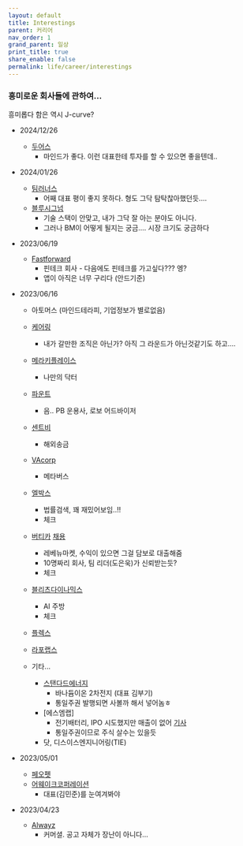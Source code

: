 ```yaml
---
layout: default
title: Interestings
parent: 커리어
nav_order: 1
grand_parent: 일상
print_title: true
share_enable: false
permalink: life/career/interestings
---
```


### 흥미로운 회사들에 관하여...

흥미롭다 함은 역시 J-curve?

- 2024/12/26
  - [두어스](https://doerscorp.notion.site/ZVZO-6b2b76ec3f0f42fb8e74bf4ccec401e1)
    - 마인드가 좋다. 이런 대표한테 투자를 할 수 있으면 좋을텐데..

- 2024/01/26
  - [팀러너스](https://teamlearners.career.greetinghr.com/)
    - 어째 대표 평이 좋지 못하다. 형도 그닥 탐탁찮아했던듯....
  - [블루시그넘](https://bluesignum2023.career.greetinghr.com/)
    - 기술 스택이 안맞고, 내가 그닥 잘 아는 분야도 아니다.
    - 그러나 BM이 어떻게 될지는 궁금.... 시장 크기도 궁금하다

- 2023/06/19
  - [Fastforward](https://domino.oopy.io)
    - 핀테크 회사 - 다음에도 핀테크를 가고싶다??? 엥? 
    - 앱이 아직은 너무 구리다 (안드기준)
  
- 2023/06/16 
  - 아토머스 (마인드테라피, 기업정보가 별로없음)
  - [케어링](https://recruit.caring.co.kr/)
    - 내가 갈만한 조직은 아닌가? 아직 그 라운드가 아닌것같기도 하고....
  - [메라키플레이스](https://career.my-doctor.io/)
    - 나만의 닥터
  - [파운트](https://fount.career.greetinghr.com/home)
    - 음.. PB 운용사, 로보 어드바이저
  - [센트비](http://company.sentbe.com/)
    - 해외송금
  - [VAcorp](http://www.vacorp.co.kr/home/v2/)
    - 메타버스
  - [엘박스](https://lbox.kr/)
    - 법률검색, 꽤 재밌어보임..!!
    - 체크
  - [버티카](https://revenue.market/ko/team/) [채용](https://verticah.career.greetinghr.com/o/76832)
    - 레베뉴마켓, 수익이 있으면 그걸 담보로 대출해줌
    - 10명짜리 회사, 팀 리더(도은욱)가 신뢰받는듯?
    - 체크
  - [블리츠다이나믹스](https://team.blitz-dynamics.com/bcc62330-3988-4a1d-a33b-6668308d3138)
    - AI 주방
    - 체크
  - [플렉스](https://flex.team/)
  - [라포랩스](https://www.rapportlabs.kr/8dogam)

  - 기타...
    - [스탠다드에너지](https://stndenergy.com/)
      - 바나듐이온 2차전지 (대표 김부기)
      - 통일주권 발행되면 사볼까 해서 넣어놈ㅎ
    - [에스엠랩]
      - 전기배터리, IPO 시도했지만 매출이 없어 [기사](http://www.thebell.co.kr/free/content/ArticleView.asp?key=202212211124235200102856&svccode=00&page=1&sort=thebell_check_time)
      - 통일주권이므로 주식 살수는 있을듯
    - 닷, 디스이스엔지니어링(TIE)

- 2023/05/01
  - [페오펫](https://www.peopet.co.kr/)
  - [어웨이크코퍼레이션](https://creator.ly/)
    - 대표(김민준)를 눈여겨봐야

- 2023/04/23
  - [Alwayz](https://team.alwayz.co/)
    - 커머셜. 공고 자체가 장난이 아니다...
